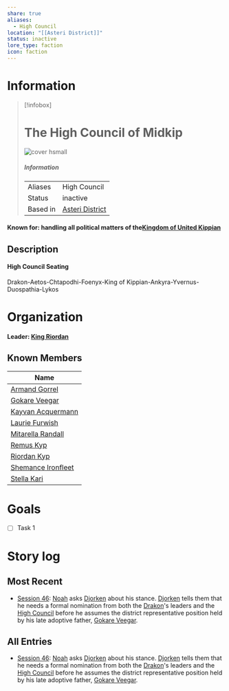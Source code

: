 ```yaml
---
share: true
aliases:
  - High Council
location: "[[Asteri District]]"
status: inactive
lore_type: faction
icon: faction
---
```

# Information
> [!infobox]
> # The High Council of Midkip
> ![cover hsmall](insertimage.png)
> ##### Information
> |   |  |
> | ---- | ---- |
> | Aliases | High Council|
> | Status| inactive|
> | Based in|  [Asteri District](../Locations/Areas/Asteri%20District.md)|
#### Known for: handling all political matters of the[Kingdom of United Kippian](../Locations/Kingdoms/Kingdom%20of%20United%20Kippian.md)
## Description
#### High Council Seating
Drakon-Aetos-Chtapodhi-Foenyx-King of Kippian-Ankyra-Yvernus-Duospathia-Lykos

# Organization
#### Leader: [King Riordan](../../Riordan%20Kyp.md)
## Known Members
| Name                                               |
| -------------------------------------------------- |
| [Armand Gorrel](../../Armand%20Gorrel.md)           |
| [Gokare Veegar](../../Gokare%20Veegar.md)           |
| [Kayvan Acquermann](../../Kayvan%20Acquermann.md)   |
| [Laurie Furwish](../../Laurie%20Furwish.md)         |
| [Mitarella Randall](../../Mitarella%20Randall.md)   |
| [Remus Kyp](../../Remus%20Kyp.md)                   |
| [Riordan Kyp](../../Riordan%20Kyp.md)               |
| [Shemance Ironfleet](../../Shemance%20Ironfleet.md) |
| [Stella Kari](../../Stella%20Kari.md)               |

# Goals
- [ ] Task 1
# Story log
## Most Recent
- [Session 46](../Session%20Log/Session%2046.md): [Noah](Noah%20Skie.md) asks [Djorken](Djorken%20Veegar.md) about his stance. [Djorken](Djorken%20Veegar.md) tells them that he needs a formal nomination from both the [Drakon](Drakon%20District.md)'s leaders and the [High Council](The%20High%20Council%20of%20Midkip.md) before he assumes the district representative position held by his late adoptive father, [Gokare Veegar](Gokare%20Veegar.md).

## All Entries
- [Session 46](../Session%20Log/Session%2046.md): [Noah](Noah%20Skie.md) asks [Djorken](Djorken%20Veegar.md) about his stance. [Djorken](Djorken%20Veegar.md) tells them that he needs a formal nomination from both the [Drakon](Drakon%20District.md)'s leaders and the [High Council](The%20High%20Council%20of%20Midkip.md) before he assumes the district representative position held by his late adoptive father, [Gokare Veegar](Gokare%20Veegar.md).
